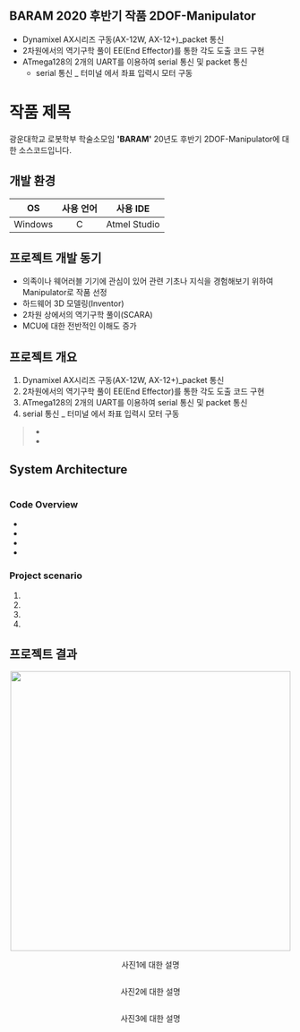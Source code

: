 ## BARAM 2020 후반기 작품 2DOF-Manipulator

* Dynamixel AX시리즈 구동(AX-12W, AX-12+)_packet 통신
* 2차원에서의 역기구학 풀이 EE(End Effector)를 통한 각도 도출 코드 구현
* ATmega128의 2개의 UART를 이용하여 serial 통신 및 packet 통신
  - serial 통신 _ 터미널 에서 좌표 입력시 모터 구동
  
    
# 작품 제목

광운대학교 로봇학부 학술소모임 **'BARAM'** 20년도 후반기 2DOF-Manipulator에 대한 소스코드입니다.  

## 개발 환경
|OS|사용 언어|사용 IDE|
|:---:|:---:|:---:|
| Windows | C | Atmel Studio |

## 프로젝트 개발 동기

-  의족이나 웨어러블 기기에 관심이 있어 관련 기초나 지식을 경험해보기 위하여 Manipulator로 작품 선정
-  하드웨어 3D 모델링(Inventor)
-  2차원 상에서의 역기구학 풀이(SCARA)
-  MCU에 대한 전반적인 이해도 증가

## 프로젝트 개요
1. Dynamixel AX시리즈 구동(AX-12W, AX-12+)_packet 통신    
2. 2차원에서의 역기구학 풀이 EE(End Effector)를 통한 각도 도출 코드 구현 
3. ATmega128의 2개의 UART를 이용하여 serial 통신 및 packet 통신  
4. serial 통신 _ 터미널 에서 좌표 입력시 모터 구동
> - 
> - 
## System Architecture
<p align="center"><img src=" " width="600px"></p>  


### Code Overview  
- 
- 
- 
- 

### Project scenario

1. 
2. 
3. 
4. 


## 프로젝트 결과

<p align="center"><img src=" https://user-images.githubusercontent.com/72693388/103347630-ddd54680-4ada-11eb-8e54-b19efe314fb0.jpg " width="500px"></p>  
<p align="center"> 사진1에 대한 설명 </p>  

<p align="center"><img src=" " width="500px"></p>  
<p align="center"> 사진2에 대한 설명 </p>  

<p align="center"><img src=" " width="500px"></p>  
<p align="center"> 사진3에 대한 설명 </p>
